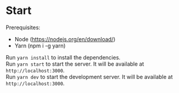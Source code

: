 # Start

Prerequisites:

- Node (https://nodejs.org/en/download/)
- Yarn (npm i -g yarn)

Run `yarn install` to install the dependencies.\
Run `yarn start` to start the server. It will be available at `http://localhost:3000`.\
Run `yarn dev` to start the development server. It will be available at `http://localhost:3000`.
